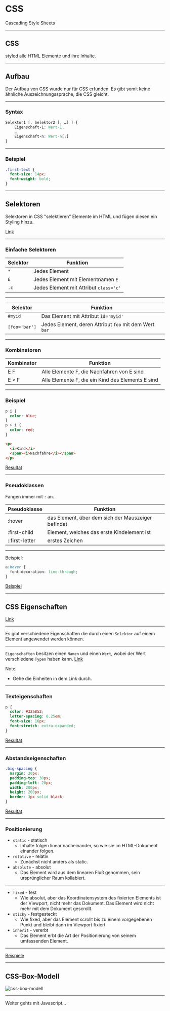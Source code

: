 <style>
.reveal code {
  background: lightgray;
  padding: 5px;
}
</style>

# CSS

Cascading Style Sheets

---

## CSS

styled alle HTML Elemente und ihre Inhalte.

---

## Aufbau

Der Aufbau von CSS wurde nur für CSS erfunden. Es gibt somit keine ähnliche Auszeichnungssprache, die CSS gleicht.

----

### Syntax

```css
Selektor1 [, Selektor2 [, …] ] {
    Eigenschaft-1: Wert-1;
    …
    Eigenschaft-n: Wert-n[;]
}
```

----

### Beispiel

```css
.first-text {
  font-size: 14px;
  font-weight: bold;
}
```

---

## Selektoren

Selektoren in CSS "selektieren" Elemente im HTML und fügen diesen ein Styling hinzu.

[Link](https://de.wikipedia.org/wiki/Cascading_Style_Sheets)

----

### Einfache Selektoren

|Selektor|Funktion|
|--------|--------|
|`*`|Jedes Element|
|`E`|Jedes Element mit Elementnamen `E`|
|`.c`|Jedes Element mit Attribut `class='c'`|

----

|Selektor|Funktion|
|---|----|
|`#myid`|Das Element mit Attribut `id='myid'`|
|`[foo='bar']`|Jedes Element, deren Attribut `foo` mit dem Wert `bar`|

----

### Kombinatoren

|Kombinator|Funktion|
|----------|--------|
|E F|Alle Elemente F, die Nachfahren von E sind|
|E > F|Alle Elemente F, die ein Kind des Elements E sind|

----

### Beispiel

```css
p i {
  color: blue;
}
p > i {
  color: red;
}
```
```html
<p>
  <i>Kind</i>
  <span><i>Nachfahre</i></span>
</p>
```

[Resultat](https://jsfiddle.net/god2cm6z/2/)

----

### Pseudoklassen

Fangen immer mit `:` an.

|Pseudoklasse|Funktion|
|---|---|
|:hover|das Element, über dem sich der Mauszeiger befindet|
|:first-child|Element, welches das erste Kindelement ist|
|::first-letter|erstes Zeichen|

----

Beispiel:

```css
a:hover {
  font-decoration: line-through;
}
```

[Beispiel](https://jsfiddle.net/wdv4o1zh/)

---

## CSS Eigenschaften

[Link](https://wiki.selfhtml.org/wiki/CSS/Eigenschaften)

----

Es gibt verschiedene Eigenschaften die durch einen `Selektor` auf einem Element angewendet werden können.

----

`Eigenschaften` besitzen einen `Namen` und einen `Wert`, wobei der Wert verschiedene `Typen` haben kann.
[Link](https://wiki.selfhtml.org/wiki/CSS/Wertetypen/Zahlen,_Ma%C3%9Fe_und_Ma%C3%9Feinheiten)

Note:
  - Gehe die Einheiten in dem Link durch.

----

### Texteigenschaften

```css
p {
  color: #32a852;
  letter-spacing: 0.25em;
  font-size: 16px;
  font-stretch: extra-expanded;
}
```

[Resultat](https://jsfiddle.net/q4je3km7/)

----

### Abstandseigenschaften

```css
.big-spacing {
  margin: 20px;
  padding-top: 30px;
  padding-left: 20px;
  width: 200px;
  height: 200px;
  border: 3px solid black;
}
```

[Resultat](https://jsfiddle.net/0qwgy1rf/)

----

### Positionierung
- `static` - statisch
  - Inhalte folgen linear nacheinander, so wie sie im HTML-Dokument einander folgen.
- `relative` - relativ
  - Zunächst nicht anders als static.
- `absolute` - absolut
  - Das Element wird aus dem linearen Fluß genommen, sein ursprünglicher Raum kollabiert.

----

- `fixed` - fest
  - Wie absolut, aber das Koordinatensystem des fixierten Elements ist der Viewport, nicht mehr das Dokument. Das Element wird nicht mehr mit dem Dokument gescrollt.
- `sticky` - festgesteckt
  - Wie fixed, aber das Element scrollt bis zu einem vorgegebenen Punkt und bleibt dann im Viewport fixiert
- `inherit` - vererbt
  - Das Element erbt die Art der Positionierung von seinem umfassenden Element.

----

[Beispiele](https://www.w3schools.com/css/css_positioning.asp)

---

## CSS-Box-Modell

![css-box-modell](https://upload.wikimedia.org/wikipedia/commons/7/7a/Boxmodell-detail.png)

---

Weiter gehts mit Javascript...
